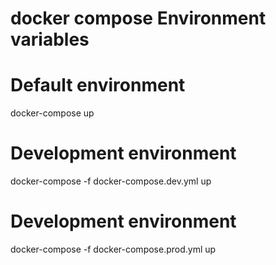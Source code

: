 # docker compose Environment variables

# Default environment
docker-compose up

# Development environment
docker-compose -f docker-compose.dev.yml up

# Development environment
docker-compose -f docker-compose.prod.yml up